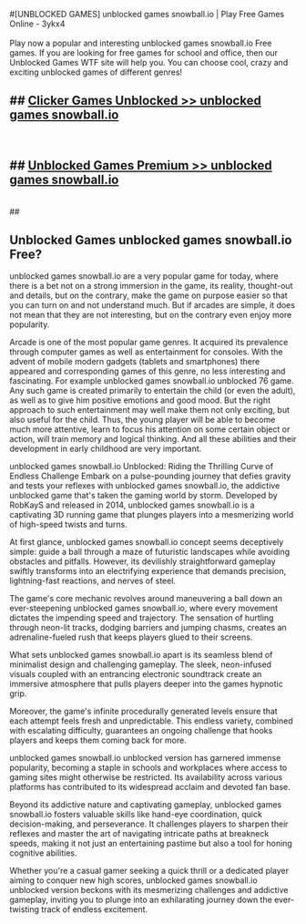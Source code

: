 #[UNBLOCKED GAMES] unblocked games snowball.io | Play Free Games Online - 3ykx4 <br>
<br>
Play now a popular and interesting unblocked games snowball.io Free games. If you are looking for free games for school and office, then our Unblocked Games WTF site will help you. You can choose cool, crazy and exciting unblocked games of different genres!


## ##  [Clicker Games Unblocked >> unblocked games snowball.io](http://freeplayer.one?title=unblocked_games_snowball.io&ref=22)
  <br>

##  ## [Unblocked Games Premium >> unblocked games snowball.io](http://freeplayer.one?title=unblocked_games_snowball.io&ref=22)
  <br>
  ##



## Unblocked Games unblocked games snowball.io Free?

unblocked games snowball.io are a very popular game for today, where there is a bet not on a strong immersion in the game, its reality, thought-out and details, but on the contrary, make the game on purpose easier so that you can turn on and not understand much. But if arcades are simple, it does not mean that they are not interesting, but on the contrary even enjoy more popularity.

Arcade is one of the most popular game genres. It acquired its prevalence through computer games as well as entertainment for consoles. With the advent of mobile modern gadgets (tablets and smartphones) there appeared and corresponding games of this genre, no less interesting and fascinating. For example unblocked games snowball.io unblocked 76 game. Any such game is created primarily to entertain the child (or even the adult), as well as to give him positive emotions and good mood. But the right approach to such entertainment may well make them not only exciting, but also useful for the child. Thus, the young player will be able to become much more attentive, learn to focus his attention on some certain object or action, will train memory and logical thinking. And all these abilities and their development in early childhood are very important.

unblocked games snowball.io Unblocked: Riding the Thrilling Curve of Endless Challenge
Embark on a pulse-pounding journey that defies gravity and tests your reflexes with unblocked games snowball.io, the addictive unblocked game that's taken the gaming world by storm. Developed by RobKayS and released in 2014, unblocked games snowball.io is a captivating 3D running game that plunges players into a mesmerizing world of high-speed twists and turns.

At first glance, unblocked games snowball.io concept seems deceptively simple: guide a ball through a maze of futuristic landscapes while avoiding obstacles and pitfalls. However, its devilishly straightforward gameplay swiftly transforms into an electrifying experience that demands precision, lightning-fast reactions, and nerves of steel.

The game's core mechanic revolves around maneuvering a ball down an ever-steepening unblocked games snowball.io, where every movement dictates the impending speed and trajectory. The sensation of hurtling through neon-lit tracks, dodging barriers and jumping chasms, creates an adrenaline-fueled rush that keeps players glued to their screens.

What sets unblocked games snowball.io apart is its seamless blend of minimalist design and challenging gameplay. The sleek, neon-infused visuals coupled with an entrancing electronic soundtrack create an immersive atmosphere that pulls players deeper into the games hypnotic grip.

Moreover, the game's infinite procedurally generated levels ensure that each attempt feels fresh and unpredictable. This endless variety, combined with escalating difficulty, guarantees an ongoing challenge that hooks players and keeps them coming back for more.

unblocked games snowball.io unblocked version has garnered immense popularity, becoming a staple in schools and workplaces where access to gaming sites might otherwise be restricted. Its availability across various platforms has contributed to its widespread acclaim and devoted fan base.

Beyond its addictive nature and captivating gameplay, unblocked games snowball.io fosters valuable skills like hand-eye coordination, quick decision-making, and perseverance. It challenges players to sharpen their reflexes and master the art of navigating intricate paths at breakneck speeds, making it not just an entertaining pastime but also a tool for honing cognitive abilities.

Whether you're a casual gamer seeking a quick thrill or a dedicated player aiming to conquer new high scores, unblocked games snowball.io unblocked version beckons with its mesmerizing challenges and addictive gameplay, inviting you to plunge into an exhilarating journey down the ever-twisting track of endless excitement.
